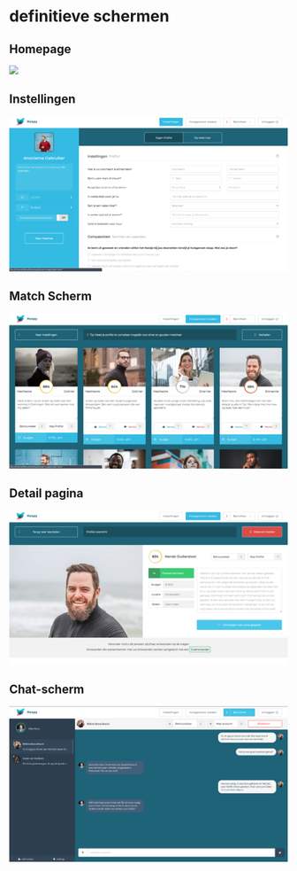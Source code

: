 # definitieve schermen

## Homepage

![](../../.gitbook/assets/schermafbeelding-2018-06-10-om-16.49.10.png)

## Instellingen

![](../../.gitbook/assets/schermafbeelding-2018-06-10-om-16.51.07.png)

## Match Scherm

![](../../.gitbook/assets/schermafbeelding-2018-06-10-om-16.49.36.png)

## Detail pagina

![](../../.gitbook/assets/schermafbeelding-2018-06-10-om-16.50.09.png)

## Chat-scherm

![](../../.gitbook/assets/schermafbeelding-2018-06-10-om-16.50.33.png)

